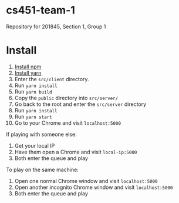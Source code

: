 # cs451-team-1
Repository for 201845, Section 1, Group 1

# Install

1. [Install npm](https://www.npmjs.com/get-npm)
2. [Install yarn](https://yarnpkg.com/lang/en/docs/install)
3. Enter the `src/client` directory.
4. Run `yarn install`
5. Run `yarn build`
6. Copy the `public` directory into `src/server/`
7. Go back to the root and enter the `src/server` directory
8. Run `yarn install`
9. Run `yarn start`
10. Go to your Chrome and visit `localhost:5000`

If playing with someone else:

1. Get your local IP
2. Have them open a Chrome and visit `local-ip:5000`
3. Both enter the queue and play

To play on the same machine:

1. Open one normal Chrome window and visit `localhost:5000`
2. Open another incognito Chrome window and visit `localhost:5000`
3. Both enter the queue and play


